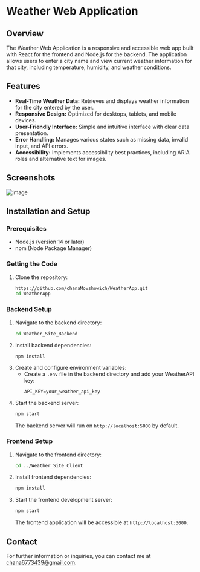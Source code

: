 # Weather Web Application

## Overview
The Weather Web Application is a responsive and accessible web app built with React for the frontend and Node.js for the backend. The application allows users to enter a city name and view current weather information for that city, including temperature, humidity, and weather conditions.

## Features
- **Real-Time Weather Data:** Retrieves and displays weather information for the city entered by the user.
- **Responsive Design:** Optimized for desktops, tablets, and mobile devices.
- **User-Friendly Interface:** Simple and intuitive interface with clear data presentation.
- **Error Handling:** Manages various states such as missing data, invalid input, and API errors.
- **Accessibility:** Implements accessibility best practices, including ARIA roles and alternative text for images.

## Screenshots
![image](https://github.com/user-attachments/assets/10e1545d-4e35-4868-81b2-c00c71cbf4c4)

## Installation and Setup

### Prerequisites
- Node.js (version 14 or later)
- npm (Node Package Manager)

### Getting the Code
1. Clone the repository:
    ```bash
    https://github.com/chanaMovshowich/WeatherApp.git
    cd WeatherApp
    ```

### Backend Setup
1. Navigate to the backend directory:
    ```bash
    cd Weather_Site_Backend
    ```
2. Install backend dependencies:
    ```bash
    npm install
    ```
3. Create and configure environment variables:
    - Create a `.env` file in the backend directory and add your WeatherAPI key:
      ```plaintext
      API_KEY=your_weather_api_key
      ```
4. Start the backend server:
    ```bash
    npm start
    ```
    The backend server will run on `http://localhost:5000` by default.

### Frontend Setup
1. Navigate to the frontend directory:
    ```bash
    cd ../Weather_Site_Client
    ```
2. Install frontend dependencies:
    ```bash
    npm install
    ```
3. Start the frontend development server:
    ```bash
    npm start
    ```
    The frontend application will be accessible at `http://localhost:3000`.

## Contact
For further information or inquiries, you can contact me at [chana6773439@gmail.com](mailto:chana6773439@gmail.com).
